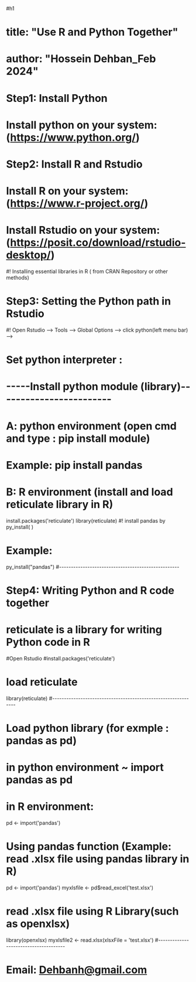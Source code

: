 #h1 
# title: "Use R and Python Together"
# author: "Hossein Dehban_Feb 2024"

# Step1: Install Python
  # Install python on your system: (https://www.python.org/)
  # Step2: Install R and Rstudio
  # Install R on your system: (https://www.r-project.org/)
  # Install Rstudio on your system: (https://posit.co/download/rstudio-desktop/)
  #! Installing essential libraries in R ( from CRAN Repository or other methods)
# Step3: Setting the Python path in Rstudio
   #! Open Rstudio —> Tools —> Global Options —> click python(left menu bar) —>
# Set python interpreter :
# -----Install python module (library)------------------------
# A: python environment (open cmd and type : pip install module)

# Example: pip install pandas
# B: R environment (install and load reticulate library in R)
install.packages('reticulate')
library(reticulate)
#! install pandas by py_install( )
# Example: 
py_install("pandas")
#---------------------------------------------------
# Step4: Writing Python and R code together
# reticulate is a library for writing Python code in R
#Open Rstudio
#install.packages('reticulate')
# load reticulate
library(reticulate)
#--------------------------------------------------------------
# Load python library (for exmple : pandas as pd)
# in python environment ~ import pandas as pd
# in R environment:
pd <- import('pandas')
# Using pandas function (Example: read .xlsx file using pandas library in R)
pd <- import('pandas')
myxlsfile <- pd$read_excel('test.xlsx')

# read .xlsx file using R Library(such as openxlsx)
library(openxlsx)
myxlsfile2 <- read.xlsx(xlsxFile = 'test.xlsx')
#--------------------------------------
# Email: Dehbanh@gmail.com
